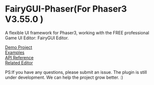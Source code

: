 FairyGUI-Phaser(For Phaser3 V3.55.0 )
====

A flexible UI framework for Phaser3, working with the FREE professional Game UI Editor: FairyGUI Editor.

[Demo Project](https://github.com/akeboshi1/fairygui-phaser-test.git)   
[Examples](https://ApowoGames.github.io/FairyGUI-Phaser/publish/)   
[API Reference](https://www.fairygui.com/learn)   
[Related Editor](https://www.fairygui.com/download)   


PS:If you have any questions, please submit an issue. The plugin is still under development. We can help the project grow better. :)

